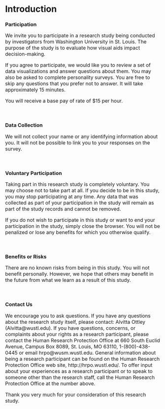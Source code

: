 # Introduction

### Participation

<div style="font-size: 16px">
<p>We invite you to participate in a research study being conducted by investigators from Washington University in St. Louis.  The purpose of the study is to evaluate how visual aids impact decision-making. </p>

<p>If you agree to participate, we would like you to review a set of data visualizations and answer questions about them. You may also be asked to complete personality surveys. You are free to skip any questions that you prefer not to answer. It will take approximately 15 minutes.</p>

<p>You will receive a base pay of rate of $15 per hour.</p>

<br>

</div>

### Data Collection

<div style="font-size: 16px">
<p>We will not collect your name or any identifying information about you.  It will not be possible to link you to your responses on the survey.</p>

<br>

</div>

### Voluntary Participation

<div style="font-size: 16px">
<p>Taking part in this research study is completely voluntary.  You may choose not to take part at all.  If you decide to be in this study, you may stop participating at any time. Any data that was collected as part of your participation in the study will remain as part of the study records and cannot be removed.</p>

<p>If you do not wish to participate in this study or want to end your participation in the study, simply close the browser. You will not be penalized or lose any benefits for which you otherwise qualify.</p>

<br>

</div>

### Benefits or Risks

<div style="font-size: 16px">
<p>There are no known risks from being in this study. You will not benefit personally. However, we hope that others may benefit in the future from what we learn as a result of this study.</p>

<br>

</div>

### Contact Us

<div style="font-size: 16px">
<p>We encourage you to ask questions.  If you have any questions about the research study itself, please contact: Alvitta Ottley (Alvitta@wustl.edu). If you have questions, concerns, or complaints about your rights as a research participant, please contact the Human Research Protection Office at 660 South Euclid Avenue, Campus Box 8089, St. Louis, MO  63110, 1-(800)-438-0445 or email hrpo@wusm.wustl.edu.   General information about being a research participant can be found on the Human Research Protection Office web site, http://hrpo.wustl.edu/.  To offer input about your experiences as a research participant or to speak to someone other than the research staff, call the Human Research Protection Office at the number above.</p>

<p>Thank you very much for your consideration of this research study. </p>
</div>
